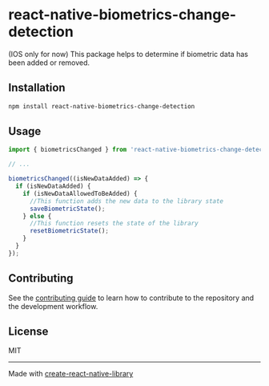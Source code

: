 # react-native-biometrics-change-detection

(IOS only for now)
This package helps to determine if biometric data has been added or removed.

## Installation

```sh
npm install react-native-biometrics-change-detection
```

## Usage

```js
import { biometricsChanged } from 'react-native-biometrics-change-detection';

// ...

biometricsChanged((isNewDataAdded) => {
  if (isNewDataAdded) {
    if (isNewDataAllowedToBeAdded) {
      //This function adds the new data to the library state
      saveBiometricState();
    } else {
      //This function resets the state of the library
      resetBiometricState();
    }
  }
});
```

## Contributing

See the [contributing guide](CONTRIBUTING.md) to learn how to contribute to the repository and the development workflow.

## License

MIT

---

Made with [create-react-native-library](https://github.com/callstack/react-native-builder-bob)
